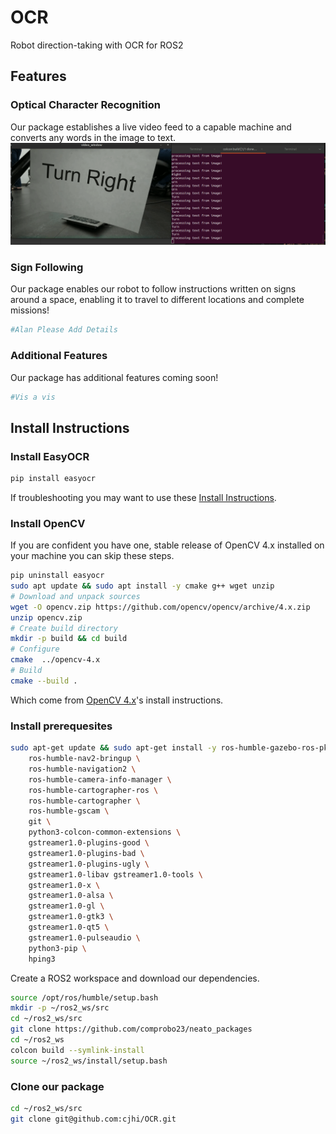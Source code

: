 # OCR
Robot direction-taking with OCR for ROS2

## Features
### Optical Character Recognition
Our package establishes a live video feed to a capable machine and converts any words in the image to text.
![A video of a sign that reads "Turn right" held in front of a live video feed. A terminal window shows a stream of output: "Reading text from image! Turn"](webgraphics/scansign.gif)
### Sign Following
Our package enables our robot to follow instructions written on signs around a space, enabling it to travel to different locations and complete missions!
```python
#Alan Please Add Details
```
### Additional Features
Our package has additional features coming soon!
```python
#Vis a vis
```

## Install Instructions
### Install EasyOCR
```bash
pip install easyocr
```
If troubleshooting you may want to use these [Install Instructions](https://github.com/JaidedAI/EasyOCR/tree/master#installation). 

### Install OpenCV
If you are confident you have one, stable release of OpenCV 4.x installed on your machine you can skip these steps.
```bash
pip uninstall easyocr
sudo apt update && sudo apt install -y cmake g++ wget unzip
# Download and unpack sources
wget -O opencv.zip https://github.com/opencv/opencv/archive/4.x.zip
unzip opencv.zip
# Create build directory
mkdir -p build && cd build
# Configure
cmake  ../opencv-4.x
# Build
cmake --build .
```
Which come from [OpenCV 4.x](https://docs.opencv.org/4.x/d7/d9f/tutorial_linux_install.html)'s install instructions.

### Install prerequesites
```bash
sudo apt-get update && sudo apt-get install -y ros-humble-gazebo-ros-pkgs \
	ros-humble-nav2-bringup \
	ros-humble-navigation2 \
	ros-humble-camera-info-manager \
	ros-humble-cartographer-ros \
	ros-humble-cartographer \
	ros-humble-gscam \
	git \
	python3-colcon-common-extensions \
	gstreamer1.0-plugins-good \
	gstreamer1.0-plugins-bad \
	gstreamer1.0-plugins-ugly \
	gstreamer1.0-libav gstreamer1.0-tools \
	gstreamer1.0-x \
	gstreamer1.0-alsa \
	gstreamer1.0-gl \
	gstreamer1.0-gtk3 \
	gstreamer1.0-qt5 \
	gstreamer1.0-pulseaudio \
	python3-pip \
	hping3
```
Create a ROS2 workspace and download our dependencies.
```bash
source /opt/ros/humble/setup.bash
mkdir -p ~/ros2_ws/src
cd ~/ros2_ws/src
git clone https://github.com/comprobo23/neato_packages
cd ~/ros2_ws
colcon build --symlink-install
source ~/ros2_ws/install/setup.bash
```

### Clone our package
```bash
cd ~/ros2_ws/src
git clone git@github.com:cjhi/OCR.git
```
